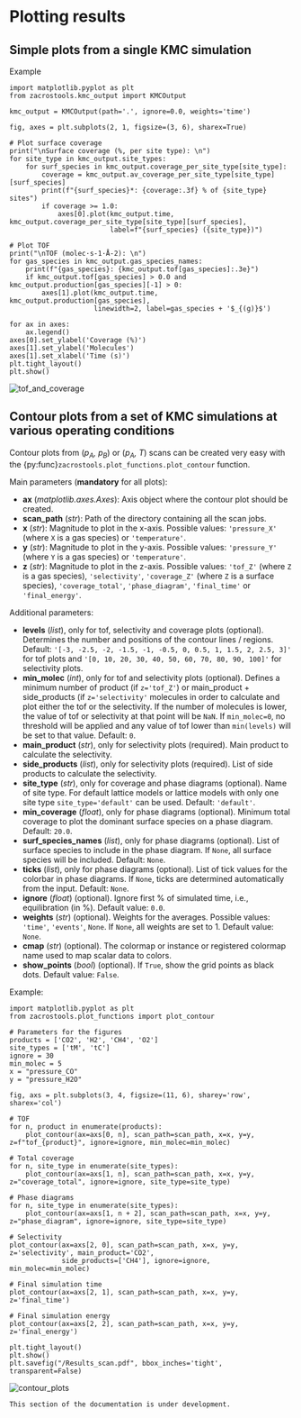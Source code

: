 # Plotting results

## Simple plots from a single KMC simulation

Example

    import matplotlib.pyplot as plt
    from zacrostools.kmc_output import KMCOutput

    kmc_output = KMCOutput(path='.', ignore=0.0, weights='time')

    fig, axes = plt.subplots(2, 1, figsize=(3, 6), sharex=True)
    
    # Plot surface coverage
    print("\nSurface coverage (%, per site type): \n")
    for site_type in kmc_output.site_types:
        for surf_species in kmc_output.coverage_per_site_type[site_type]:
            coverage = kmc_output.av_coverage_per_site_type[site_type][surf_species]
            print(f"{surf_species}*: {coverage:.3f} % of {site_type} sites")
            if coverage >= 1.0:
                axes[0].plot(kmc_output.time, kmc_output.coverage_per_site_type[site_type][surf_species],
                             label=f"{surf_species} ({site_type})")

    # Plot TOF
    print("\nTOF (molec·s-1·Å-2): \n")
    for gas_species in kmc_output.gas_species_names:
        print(f"{gas_species}: {kmc_output.tof[gas_species]:.3e}")
        if kmc_output.tof[gas_species] > 0.0 and kmc_output.production[gas_species][-1] > 0:
            axes[1].plot(kmc_output.time, kmc_output.production[gas_species],
                         linewidth=2, label=gas_species + '$_{(g)}$')
    
    for ax in axes:
        ax.legend()
    axes[0].set_ylabel('Coverage (%)')
    axes[1].set_ylabel('Molecules')
    axes[1].set_xlabel('Time (s)')
    plt.tight_layout()
    plt.show()

![tof_and_coverage](https://github.com/hprats/ZacrosTools/blob/main/docs/images/tof_and_coverage.png?raw=true)

## Contour plots from a set of KMC simulations at various operating conditions

Contour plots from (*p<sub>A</sub>, p<sub>B</sub>*) or (*p<sub>A</sub>, T*) scans can be created very easy with the 
{py:func}`zacrostools.plot_functions.plot_contour` function. 

Main parameters (**mandatory** for all plots):
- **ax** (*matplotlib.axes.Axes*): Axis object where the contour plot should be created.
- **scan_path** (*str*): Path of the directory containing all the scan jobs.
- **x** (*str*): Magnitude to plot in the x-axis. Possible values: `'pressure_X'` (where `X` is a gas species) or 
`'temperature'`.
- **y** (*str*): Magnitude to plot in the y-axis. Possible values: `'pressure_Y'` (where `Y` is a gas species) or 
`'temperature'`.
- **z** (*str*): Magnitude to plot in the z-axis. Possible values: `'tof_Z'` (where `Z` is a gas species), 
`'selectivity'`, `'coverage_Z'` (where `Z` is a surface species), `'coverage_total'`, `'phase_diagram'`, `'final_time'` 
or `'final_energy'`.


Additional parameters:
- **levels** (*list*), only for tof, selectivity and coverage plots (optional). Determines the number and positions of 
the contour lines / regions. Default: `'[-3, -2.5, -2, -1.5, -1, -0.5, 0, 0.5, 1, 1.5, 2, 2.5, 3]'` for tof plots and 
`'[0, 10, 20, 30, 40, 50, 60, 70, 80, 90, 100]'` for selectivity plots.
- **min_molec** (*int*), only for tof and selectivity plots (optional). Defines a minimum number of product 
(if `z='tof_Z'`) or main_product + side_products (if `z='selectivity'` molecules in order to calculate and plot 
either the tof or the selectivity. If the number of molecules is lower, the value of tof or selectivity at that point 
will be `NaN`. If `min_molec=0`, no threshold will be applied and any value of tof lower than `min(levels)` will be 
set to that value. Default: `0`.
- **main_product** (*str*), only for selectivity plots (required). Main product to calculate the selectivity.
- **side_products** (*list*), only for selectivity plots (required). List of side products to calculate the selectivity.
- **site_type** (*str*), only for coverage and phase diagrams (optional). Name of site type. For default lattice models 
or lattice models with only one site type `site_type='default'` can be used. Default: `'default'`.
- **min_coverage** (*float*), only for phase diagrams (optional). Minimum total coverage to plot the dominant surface 
species on a phase diagram. Default: `20.0`.
- **surf_species_names** (*list*), only for phase diagrams (optional). List of surface species to include in the phase 
diagram. If `None`, all surface species will be included. Default: `None`.
- **ticks** (*list*), only for phase diagrams (optional). List of tick values for the colorbar in phase diagrams. If 
`None`, ticks are determined automatically from the input. Default: `None`.
- **ignore** (*float*) (optional). Ignore first % of simulated time, i.e., equilibration (in %). Default value: `0.0`.
- **weights** (*str*) (optional). Weights for the averages. Possible values: `'time'`, `'events'`, `None`. If `None`, 
all weights are set to 1. Default value: `None`.
- **cmap** (*str*) (optional). The colormap or instance or registered colormap name used to map scalar data to colors.
- **show_points** (*bool*) (optional). If `True`, show the grid points as black dots. Default value: `False`.

Example:

    import matplotlib.pyplot as plt
    from zacrostools.plot_functions import plot_contour

    # Parameters for the figures
    products = ['CO2', 'H2', 'CH4', 'O2']
    site_types = ['tM', 'tC']
    ignore = 30
    min_molec = 5
    x = "pressure_CO"
    y = "pressure_H2O"
    
    fig, axs = plt.subplots(3, 4, figsize=(11, 6), sharey='row', sharex='col')

    # TOF
    for n, product in enumerate(products):
        plot_contour(ax=axs[0, n], scan_path=scan_path, x=x, y=y, z=f"tof_{product}", ignore=ignore, min_molec=min_molec)

    # Total coverage
    for n, site_type in enumerate(site_types):
        plot_contour(ax=axs[1, n], scan_path=scan_path, x=x, y=y, z="coverage_total", ignore=ignore, site_type=site_type)
    
    # Phase diagrams
    for n, site_type in enumerate(site_types):
        plot_contour(ax=axs[1, n + 2], scan_path=scan_path, x=x, y=y, z="phase_diagram", ignore=ignore, site_type=site_type)
    
    # Selectivity
    plot_contour(ax=axs[2, 0], scan_path=scan_path, x=x, y=y, z='selectivity', main_product='CO2',
                 side_products=['CH4'], ignore=ignore, min_molec=min_molec)
    
    # Final simulation time
    plot_contour(ax=axs[2, 1], scan_path=scan_path, x=x, y=y, z='final_time')

    # Final simulation energy
    plot_contour(ax=axs[2, 2], scan_path=scan_path, x=x, y=y, z='final_energy')

    plt.tight_layout()
    plt.show()
    plt.savefig("/Results_scan.pdf", bbox_inches='tight', transparent=False)

![contour_plots](https://github.com/hprats/ZacrosTools/blob/main/docs/images/contour_plots.png?raw=true)

```{warning}
This section of the documentation is under development. 
```